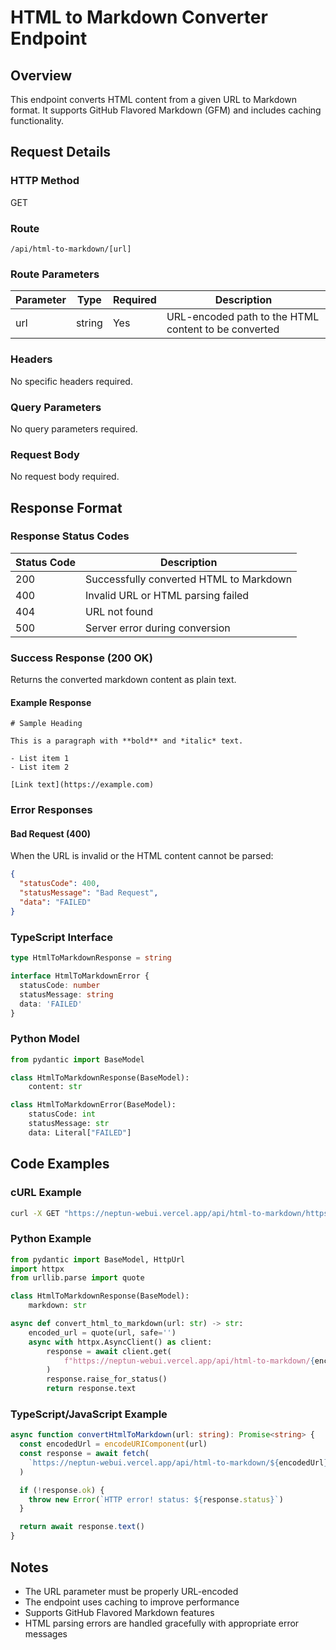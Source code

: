 # HTML to Markdown Converter Endpoint

## Overview

This endpoint converts HTML content from a given URL to Markdown format. It supports GitHub Flavored Markdown (GFM) and includes caching functionality.

## Request Details

### HTTP Method

GET

### Route

`/api/html-to-markdown/[url]`

### Route Parameters

| Parameter | Type   | Required | Description                                          |
| --------- | ------ | -------- | ---------------------------------------------------- |
| url       | string | Yes      | URL-encoded path to the HTML content to be converted |

### Headers

No specific headers required.

### Query Parameters

No query parameters required.

### Request Body

No request body required.

## Response Format

### Response Status Codes

| Status Code | Description                             |
| ----------- | --------------------------------------- |
| 200         | Successfully converted HTML to Markdown |
| 400         | Invalid URL or HTML parsing failed      |
| 404         | URL not found                           |
| 500         | Server error during conversion          |

### Success Response (200 OK)

Returns the converted markdown content as plain text.

#### Example Response

```text
# Sample Heading

This is a paragraph with **bold** and *italic* text.

- List item 1
- List item 2

[Link text](https://example.com)
```

### Error Responses

#### Bad Request (400)

When the URL is invalid or the HTML content cannot be parsed:

```json
{
  "statusCode": 400,
  "statusMessage": "Bad Request",
  "data": "FAILED"
}
```

### TypeScript Interface

```typescript
type HtmlToMarkdownResponse = string

interface HtmlToMarkdownError {
  statusCode: number
  statusMessage: string
  data: 'FAILED'
}
```

### Python Model

```python
from pydantic import BaseModel

class HtmlToMarkdownResponse(BaseModel):
    content: str

class HtmlToMarkdownError(BaseModel):
    statusCode: int
    statusMessage: str
    data: Literal["FAILED"]
```

## Code Examples

### cURL Example

```bash
curl -X GET "https://neptun-webui.vercel.app/api/html-to-markdown/https%3A%2F%2Fexample.com"
```

### Python Example

```python
from pydantic import BaseModel, HttpUrl
import httpx
from urllib.parse import quote

class HtmlToMarkdownResponse(BaseModel):
    markdown: str

async def convert_html_to_markdown(url: str) -> str:
    encoded_url = quote(url, safe='')
    async with httpx.AsyncClient() as client:
        response = await client.get(
            f"https://neptun-webui.vercel.app/api/html-to-markdown/{encoded_url}"
        )
        response.raise_for_status()
        return response.text
```

### TypeScript/JavaScript Example

```typescript
async function convertHtmlToMarkdown(url: string): Promise<string> {
  const encodedUrl = encodeURIComponent(url)
  const response = await fetch(
    `https://neptun-webui.vercel.app/api/html-to-markdown/${encodedUrl}`
  )

  if (!response.ok) {
    throw new Error(`HTTP error! status: ${response.status}`)
  }

  return await response.text()
}
```

## Notes

- The URL parameter must be properly URL-encoded
- The endpoint uses caching to improve performance
- Supports GitHub Flavored Markdown features
- HTML parsing errors are handled gracefully with appropriate error messages
